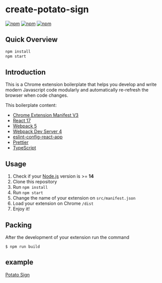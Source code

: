 # create-potato-sign

[![npm](https://img.shields.io/npm/v/potato-sign-cli)](https://www.npmjs.com/package/potato-sign-cli)
[![npm](https://img.shields.io/npm/l/potato-sign-cli.svg)](https://github.com/cleves0315/chrome-extension-cli/blob/main/LICENSE)
[![npm](https://img.shields.io/npm/dt/potato-sign-cli.svg)](https://www.npmjs.com/package/potato-sign-cli)

## Quick Overview

```javascript
npm install
npm start
```

## Introduction

This is a Chrome extension boilerplate that helps you develop and write modern Javascript code modularly and automatically re-refresh the browser when code changes.

This boilerplate content:

- [Chrome Extension Manifest V3](https://developer.chrome.com/docs/extensions/mv3/intro/mv3-overview/)
- [React 17](https://reactjs.org)
- [Webpack 5](https://webpack.js.org/)
- [Webpack Dev Server 4](https://webpack.js.org/configuration/dev-server/)
- [eslint-config-react-app](https://www.npmjs.com/package/eslint-config-react-app)
- [Prettier](https://prettier.io/)
- [TypeScript](https://www.typescriptlang.org/)

## Usage

1. Check if your [Node.js](https://nodejs.org/) version is >= **14**
2. Clone this repository
3. Run `npm install`
4. Run `npm start`
5. Change the name of your extension on `src/manifest.json`
6. Load your extension on Chrome `/dist`
7. Enjoy it!

## Packing

After the development of your extension run the command

```
$ npm run build
```

## example

[Potato Sign](https://github.com/cleves0315/PotatoSign)
